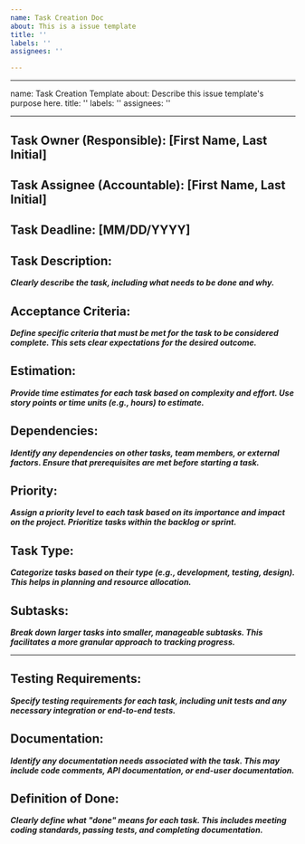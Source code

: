 ```yaml
---
name: Task Creation Doc
about: This is a issue template
title: ''
labels: ''
assignees: ''

---
```


---
name: Task Creation Template
about: Describe this issue template's purpose here.
title: ''
labels: ''
assignees: ''

---

## Task Owner (Responsible): [First Name, Last Initial]

## Task Assignee (Accountable): [First Name, Last Initial]

## Task Deadline: [MM/DD/YYYY]

## Task Description:

***Clearly describe the task, including what needs to be done and why.***

## Acceptance Criteria:

***Define specific criteria that must be met for the task to be considered complete. This sets clear expectations for the desired outcome.***

## Estimation:

***Provide time estimates for each task based on complexity and effort. Use story points or time units (e.g., hours) to estimate.***

## Dependencies:

***Identify any dependencies on other tasks, team members, or external factors. Ensure that prerequisites are met before starting a task.***

## Priority:

***Assign a priority level to each task based on its importance and impact on the project. Prioritize tasks within the backlog or sprint.***

## Task Type:

***Categorize tasks based on their type (e.g., development, testing, design). This helps in planning and resource allocation.***

## Subtasks:

***Break down larger tasks into smaller, manageable subtasks. This facilitates a more granular approach to tracking progress.***

---

## Testing Requirements:

***Specify testing requirements for each task, including unit tests and any necessary integration or end-to-end tests.***

## Documentation:

***Identify any documentation needs associated with the task. This may include code comments, API documentation, or end-user documentation.***

## Definition of Done:

***Clearly define what "done" means for each task. This includes meeting coding standards, passing tests, and completing documentation.***
